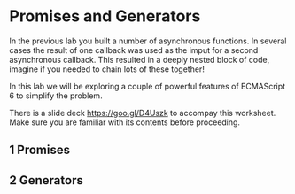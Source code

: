# Promises and Generators

In the previous lab you built a number of asynchronous functions. In several cases the result of one callback was used as the imput for a second asynchronous callback. This resulted in a deeply nested block of code, imagine if you needed to chain lots of these together!

In this lab we will be exploring a couple of powerful features of ECMAScript 6 to simplify the problem.

There is a slide deck https://goo.gl/D4Uszk to accompay this worksheet. Make sure you are familiar with its contents before proceeding.

## 1 Promises


## 2 Generators

